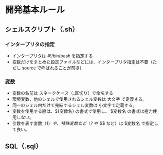 # 開発基本ルール

## シェルスクリプト（.sh）
### インタープリタの指定
- インタープリタは #!/bin/bash を指定する
- 変数だけをまとめた設定ファイルなどには、インタープリタ指定は不要（ただし source で呼ばれることが前提）

### 変数
- 変数の名前は スネークケース（_区切り）で命名する
- 環境変数、他のシェルで使用されるシェル変数は 大文字 で定義する。
- 同一のシェル内だけで完結するシェル変数は 小文字で定義する。
- 変数を使用する際は、${変数名} の書式で使用し、 $変数名 の書式は極力使用しない。
- 引数を表す変数（$1）や、特殊変数など（$? や $$ など）は $変数名 で指定して良い。


## SQL（.sql）

